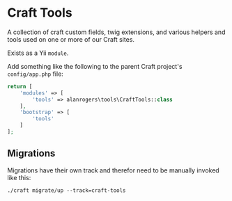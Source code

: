 # Craft Tools

A collection of craft custom fields, twig extensions, and various helpers and tools used on one or more of our Craft sites.

Exists as a Yii `module`.

Add something like the following to the parent Craft project's `config/app.php` file:

```php
return [
    'modules' => [
        'tools' => alanrogers\tools\CraftTools::class 
    ],
    'bootstrap' => [
        'tools'
    ]
];
```

## Migrations

Migrations have their own track and therefor need to be manually invoked like this:

```shell
./craft migrate/up --track=craft-tools
```
